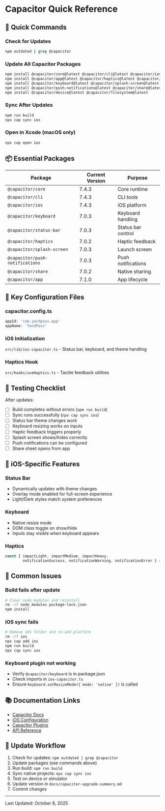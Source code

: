 # Capacitor Quick Reference

## 🚀 Quick Commands

### Check for Updates
```bash
npm outdated | grep @capacitor
```

### Update All Capacitor Packages
```bash
npm install @capacitor/core@latest @capacitor/cli@latest @capacitor/ios@latest
npm install @capacitor/app@latest @capacitor/haptics@latest @capacitor/status-bar@latest
npm install @capacitor/keyboard@latest @capacitor/splash-screen@latest
npm install @capacitor/push-notifications@latest @capacitor/share@latest
npm install @capacitor/device@latest @capacitor/filesystem@latest
```

### Sync After Updates
```bash
npm run build
npx cap sync ios
```

### Open in Xcode (macOS only)
```bash
npx cap open ios
```

## 📦 Essential Packages

| Package | Current Version | Purpose |
|---------|----------------|---------|
| `@capacitor/core` | 7.4.3 | Core runtime |
| `@capacitor/cli` | 7.4.3 | CLI tools |
| `@capacitor/ios` | 7.4.3 | iOS platform |
| `@capacitor/keyboard` | 7.0.3 | Keyboard handling |
| `@capacitor/status-bar` | 7.0.3 | Status bar control |
| `@capacitor/haptics` | 7.0.2 | Haptic feedback |
| `@capacitor/splash-screen` | 7.0.3 | Launch screen |
| `@capacitor/push-notifications` | 7.0.3 | Push notifications |
| `@capacitor/share` | 7.0.2 | Native sharing |
| `@capacitor/app` | 7.1.0 | App lifecycle |

## 🔑 Key Configuration Files

### capacitor.config.ts
```typescript
appId: 'com.yardpass.app'
appName: 'YardPass'
```

### iOS Initialization
`src/lib/ios-capacitor.ts` - Status bar, keyboard, and theme handling

### Haptics Hook
`src/hooks/useHaptics.ts` - Tactile feedback utilities

## 🧪 Testing Checklist

After updates:
- [ ] Build completes without errors (`npm run build`)
- [ ] Sync runs successfully (`npx cap sync ios`)
- [ ] Status bar theme changes work
- [ ] Keyboard resizing works on inputs
- [ ] Haptic feedback triggers properly
- [ ] Splash screen shows/hides correctly
- [ ] Push notifications can be configured
- [ ] Share sheet opens from app

## 📱 iOS-Specific Features

### Status Bar
- Dynamically updates with theme changes
- Overlay mode enabled for full-screen experience
- Light/Dark styles match system preferences

### Keyboard
- Native resize mode
- DOM class toggle on show/hide
- Inputs stay visible when keyboard appears

### Haptics
```typescript
const { impactLight, impactMedium, impactHeavy,
        notificationSuccess, notificationWarning, notificationError } = useHaptics();
```

## 🚨 Common Issues

### Build fails after update
```bash
# Clear node_modules and reinstall
rm -rf node_modules package-lock.json
npm install
```

### iOS sync fails
```bash
# Remove iOS folder and re-add platform
rm -rf ios
npx cap add ios
npm run build
npx cap sync ios
```

### Keyboard plugin not working
- Verify `@capacitor/keyboard` is in package.json
- Check imports in `ios-capacitor.ts`
- Ensure `Keyboard.setResizeMode({ mode: 'native' })` is called

## 📚 Documentation Links

- [Capacitor Docs](https://capacitorjs.com/docs)
- [iOS Configuration](https://capacitorjs.com/docs/ios/configuration)
- [Capacitor Plugins](https://capacitorjs.com/docs/plugins)
- [API Reference](https://capacitorjs.com/docs/apis)

## 🔄 Update Workflow

1. Check for updates: `npm outdated | grep @capacitor`
2. Update packages (see commands above)
3. Run build: `npm run build`
4. Sync native projects: `npx cap sync ios`
5. Test on device or simulator
6. Update version in `docs/capacitor-upgrade-summary.md`
7. Commit changes

---

Last Updated: October 8, 2025


